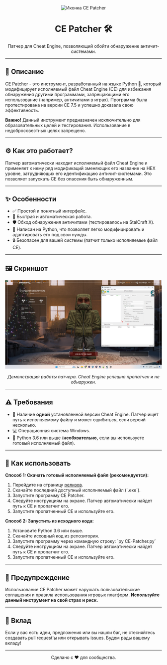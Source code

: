 <div align="center">
  <img src="https://raw.githubusercontent.com/znbcvlkasjndv/CE-Patcher/refs/heads/main/icon.ico" alt="Иконка CE Patcher" width="150">
  <h1>CE Patcher 🛠️</h1>
  <p>Патчер для Cheat Engine, позволяющий обойти обнаружение античит-системами.</p>
</div>

<hr>

<h2>🎯 Описание</h2>
<p>CE Patcher - это инструмент, разработанный на языке Python 🐍, который модифицирует исполняемый файл Cheat Engine (CE) для избежания обнаружения другими программами, запрещающими его использование (например, античитами в играх). Программа была протестирована на версии CE 7.5 и успешно доказала свою эффективность. 
</p>

<p><b>Важно!</b> Данный инструмент предназначен исключительно для образовательных целей и тестирования. Использование в недобросовестных целях запрещено.</p>

<hr>

<h2>⚙️ Как это работает?</h2>
<p>Патчер автоматически находит исполняемый файл Cheat Engine и применяет к нему ряд модификаций зменяющих его название на HEX уровне, затрудняющих его идентификацию античит-системами. Это позволяет запускать CE без опасения быть обнаруженным.</p>

<hr>

<h2>✨ Особенности</h2>
<ul>
    <li>✅ Простой и понятный интерфейс.</li>
    <li>🚀 Быстрая и автоматическая работа.</li>
    <li>🛡️ Обход обнаружения античитами (тестировалось на StalCraft X).</li>
    <li>🐍 Написан на Python, что позволяет легко модифицировать и адаптировать его под свои нужды.</li>
    <li>🔒 Безопасен для вашей системы (патчит только исполняемые файл CE).</li>
</ul>

<hr>

<h2>🖼️ Скриншот</h2>
<div align="center">
  <img src="https://github.com/znbcvlkasjndv/CE-Patcher/blob/main/screenshot.png" alt="Скриншот работы CE Patcher" width="600">
  <p><i>Демонстрация работы патчера. Cheat Engine успешно пропатчен и не обнаружен.</i></p>
</div>

<hr>

<h2>⚠️ Требования</h2>
<ul>
    <li>💾 Наличие <b>одной</b> установленной версии Cheat Engine. Патчер ищет путь к исполняемому файлу и может ошибиться, если версий несколько.</li>
    <li>💻 Операционная система Windows.</li>
    <li>🐍 Python 3.6 или выше (<b>необязательно,</b> если вы используете готовый исполняемый файл).</li>
</ul>

<hr>

<h2>🚀 Как использовать</h2>

<p><b>Способ 1: Скачать готовый исполняемый файл (рекомендуется):</b></p>
<ol>
    <li>Перейдите на страницу <a href="https://github.com/znbcvlkasjndv/CE-Patcher/releases">релизов</a>.</li>
    <li>Скачайте последний доступный исполняемый файл (`.exe`).</li>
    <li>Запустите программу CE Patcher.</li>
    <li>Следуйте инструкциям на экране. Патчер автоматически найдет путь к CE и пропатчит его.</li>
    <li>Запустите пропатченный CE и используйте его.</li>
</ol>
<p><b>Способ 2: Запустить из исходного кода:</b></p>
<ol>
    <li>Установите Python 3.6 или выше.</li>
     <li>Скачайте исходный код из репозитория.</li>
    <li>Запустите программу через командную строку: `py CE-Patcher.py`</li>
     <li>Следуйте инструкциям на экране. Патчер автоматически найдет путь к CE и пропатчит его.</li>
    <li>Запустите пропатченный CE и используйте его.</li>
</ol>

<hr>

<h2>📝 Предупреждение</h2>
<p>Использование CE Patcher может нарушать пользовательские соглашения и правила использования игровых платформ. <b>Используйте данный инструмент на свой страх и риск.</b></p>

<hr>

<h2>🤝 Вклад</h2>
<p>Если у вас есть идеи, предложения или вы нашли баг, не стесняйтесь создавать pull request'ы или открывать issues. Будем рады вашему вкладу!</p>

<hr>

<div align="center">
<p>Сделано с ❤️ для сообщества.</p>
</div>
